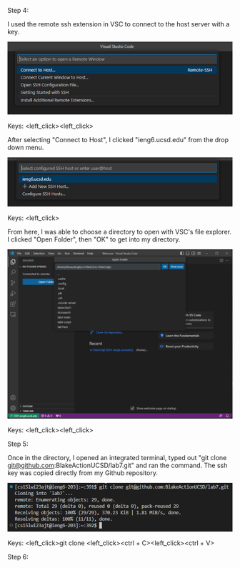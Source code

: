 Step 4:

I used the remote ssh extension in VSC to connect to the host server with a key.

![Image](lab7ss1.png)

Keys: <left_click><left_click>

After selecting "Connect to Host", I clicked "ieng6.ucsd.edu" from the drop down menu.

![Image](lab7ss2.png)

Keys: <left_click>

From here, I was able to choose a directory to open with VSC's file explorer. I clicked "Open Folder", then "OK" to get into my directory.

![Image](lab7ss3.png)

Keys: <left_click><left_click>

Step 5:

Once in the directory, I opened an integrated terminal, typed out "git clone git@github.com:BlakeActionUCSD/lab7.git" and ran the command.
The ssh key was copied directly from my Github repository.

![Image](lab7ss4.png)

Keys: <left_click>git clone <left_click><ctrl + C><left_click><ctrl + V><enter>
  
Step 6:


